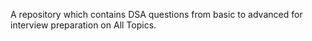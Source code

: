 
A repository which contains DSA questions from basic to advanced for interview preparation on All Topics.
